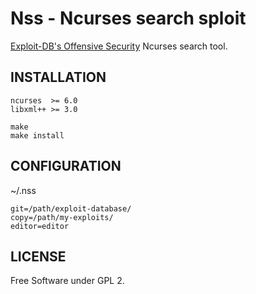 # Nss - Ncurses search sploit

[Exploit-DB's Offensive Security](https://github.com/offensive-security/exploit-database) Ncurses search tool.

## INSTALLATION

```shell
ncurses  >= 6.0
libxml++ >= 3.0
```
```shell
make
make install
```
## CONFIGURATION

~/.nss

```shell
git=/path/exploit-database/
copy=/path/my-exploits/
editor=editor
```
## LICENSE

Free Software under GPL 2.
